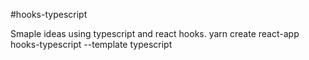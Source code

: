 #hooks-typescript

Smaple ideas using typescript and react hooks.
yarn create react-app hooks-typescript --template typescript
